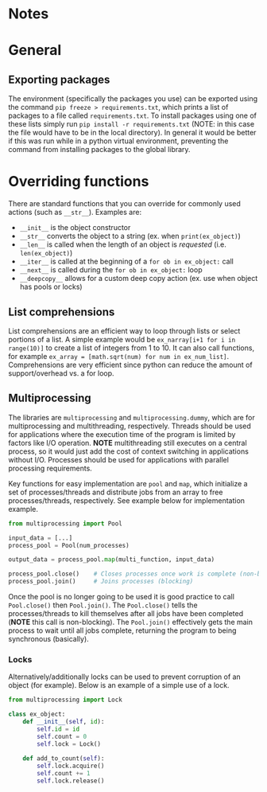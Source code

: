 # Notes

# General

## Exporting packages

The environment (specifically the packages you use) can be exported using the command `pip freeze > requirements.txt`, which prints a list of packages to a file called `requirements.txt`.
To install packages using one of these lists simply run `pip install -r requirements.txt` (NOTE: in this case the file would have to be in the local directory).
In general it would be better if this was run while in a python virtual environment, preventing the command from installing packages to the global library.

# Overriding functions

There are standard functions that you can override for commonly used actions (such as `__str__`). 
Examples are:

* `__init__` is the object constructor
* `__str__` converts the object to a string (ex. when `print(ex_object)`)
* `__len__` is called when the length of an object is *requested* (i.e. `len(ex_object)`)
* `__iter__` is called at the beginning of a `for ob in ex_object:` call
* `__next__` is called during the `for ob in ex_object:` loop
* `__deepcopy__` allows for a custom deep copy action (ex. use when object has pools or locks)

## List comprehensions

List comprehensions are an efficient way to loop through lists or select portions of a list. 
A simple example would be `ex_narray[i+1 for i in range(10)]` to create a list of integers from 1 to 10.
It can also call functions, for example `ex_array = [math.sqrt(num) for num in ex_num_list]`.
Comprehensions are very efficient since python can reduce the amount of support/overhead vs. a for loop.

## Multiprocessing

The libraries are `multiprocessing` and `multiprocessing.dummy`, which are for multiprocessing and multithreading, respectively.
Threads should be used for applications where the execution time of the program is limited by factors like I/O operation.
**NOTE** multithreading still executes on a central process, so it would just add the cost of context switching in applications without I/O.
Processes should be used for applications with parallel processing requirements. 

Key functions for easy implementation are `pool` and `map`, which initialize a set of processes/threads and distribute jobs from an array to free processes/threads, respectively.
See example below for implementation example.

``` python
from multiprocessing import Pool

input_data = [...]
process_pool = Pool(num_processes)

output_data = process_pool.map(multi_function, input_data)

process_pool.close()    # Closes processes once work is complete (non-blocking)
process_pool.join()     # Joins processes (blocking)
```

Once the pool is no longer going to be used it is good practice to call `Pool.close()` then `Pool.join()`.
The `Pool.close()` tells the processes/threads to kill themselves after all jobs have been completed (**NOTE** this call is non-blocking).
The `Pool.join()` effectively gets the main process to wait until all jobs complete, returning the program to being synchronous (basically). 

### Locks

Alternatively/additionally locks can be used to prevent corruption of an object (for example).
Below is an example of a simple use of a lock.

``` python
from multiprocessing import Lock

class ex_object:
    def __init__(self, id):
        self.id = id
        self.count = 0
        self.lock = Lock()
    
    def add_to_count(self):
        self.lock.acquire()
        self.count += 1
        self.lock.release()
```
